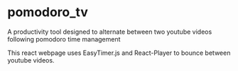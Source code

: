 # pomodoro_tv
A productivity tool designed to alternate between two youtube videos following pomodoro time management

This react webpage uses EasyTimer.js and React-Player to bounce between youtube videos.
